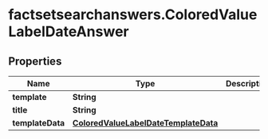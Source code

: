 # factsetsearchanswers.ColoredValueLabelDateAnswer

## Properties

Name | Type | Description | Notes
------------ | ------------- | ------------- | -------------
**template** | **String** |  | 
**title** | **String** |  | 
**templateData** | [**ColoredValueLabelDateTemplateData**](ColoredValueLabelDateTemplateData.md) |  | 


